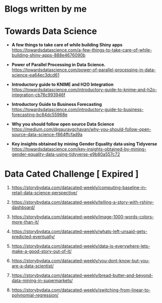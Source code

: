 # Blogs written by me

# Towards Data Science

- **A few things to take care of while building Shiny apps**
https://towardsdatascience.com/a-few-things-to-take-care-of-while-building-shiny-apps-888e4676090b

- **Power of Parallel Processing in Data Science.**
https://towardsdatascience.com/power-of-parallel-processing-in-data-science-ea64ec3dcd61


- **Introductory guide to KNIME and H2O Integration**
https://towardsdatascience.com/introductory-guide-to-knime-and-h2o-integration-cb76c993946f

- **Introductory Guide to Business Forecasting**
https://towardsdatascience.com/introductory-guide-to-business-forecasting-bc84dc55968e

- **Why you should follow open source Data Science**
https://medium.com/@gauravgchavan/why-you-should-follow-open-source-data-science-f864ffcfad9a


- **Key insights obtained by mining Gender Equality data using Tidyverse**
https://towardsdatascience.com/key-insights-obtained-by-mining-gender-equality-data-using-tidyverse-e9b80a557c72

# Data Cated Challenge [ Expired ]

1. https://storybydata.com/datacated-weekly/computing-baseline-in-retail-data-science-perspective/

2. https://storybydata.com/datacated-weekly/telling-a-story-with-rshiny-dashboard/

3. https://storybydata.com/datacated-weekly/image-1000-words-colors-more-than-it/

4. https://storybydata.com/datacated-weekly/whats-left-unsaid-gets-predicted-eventually/

5. https://storybydata.com/datacated-weekly/data-is-everywhere-lets-make-a-good-story-out-of-it/

6. https://storybydata.com/datacated-weekly/you-dont-know-but-you-are-a-data-scientist/

7. https://storybydata.com/datacated-weekly/bread-butter-and-beyond-data-mining-in-supermarkets/

8. https://storybydata.com/datacated-weekly/switching-from-linear-to-polynomial-regression/


